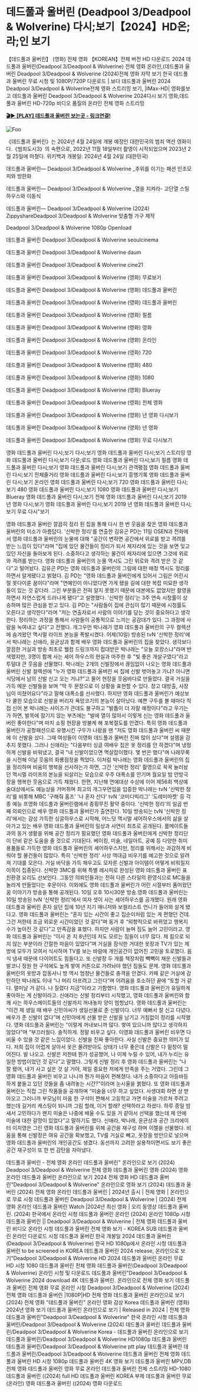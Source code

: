 # 데드풀과 울버린 (Deadpool 3/Deadpool & Wolverine) 다시;보기【2024】HD온;라;인 보기
【데드풀과 울버린】 (영화) 전체 영화 【KOREAN】전체 버전 HD 다운로드 2024 데드풀과 울버린(Deadpool 3/Deadpool & Wolverine) 전체 영화 온라인,(데드풀과 울버린 Deadpool 3/Deadpool & Wolverine (2024)전체 영화 자막 보기 한국 데드풀과 울버린 무료 시청 및 1080P/720P 다운로드 | 보다 데드풀과 울버린 2024 Deadpool 3/Deadpool & Wolverine전체 영화 스트리밍 보기, |IMax-HD| 영화를보고 데드풀과 울버린 Deadpool 3/Deadpool & Wolverine 2024다시 보기 영화,데드풀과 울버린 HD-720p 비디오 품질의 온라인 전체 영화 스트리밍

**[🎬▶ [PLAY] 데드풀과 울버린 보는곳 - 링크연결!](https://cinestreamko.blogspot.com/533535)**

<animated-image data-catalyst=""><a href="https://cinestreamko.blogspot.com/533535" rel="nofollow" data-target="animated-image.originalLink"><img src="https://camo.githubusercontent.com/917e6ed5c302499242165dcc02bdbce85c075fd21b35918eb9c0b771855261b8/68747470733a2f2f7374617469632e7769787374617469632e636f6d2f6d656469612f6232343966395f61646163386637306662336634356238383639313639366337376465313866337e6d76322e676966" alt="Foo" data-canonical-src="https://static.wixstatic.com/media/b249f9_adac8f70fb3f45b88691696c77de18f3~mv2.gif" style="max-width: 100%; display: inline-block;" data-target="animated-image.originalImage"></a>


《데드풀과 울버린》는 2024년 4월 24일에 개봉 예정인 대한민국의 범죄 액션 영화이다.《범죄도시3》의 속편으로, 2022년 11월 18일부터 촬영이 시작되었으며 2023년 2월 25일에 마쳤다. 위키백과 개봉일: 2024년 4월 24일 (대한민국)


데드풀과 울버린— Deadpool 3/Deadpool & Wolverine _추위를 이기는 패션 인조모피와 방한화

데드풀과 울버린— Deadpool 3/Deadpool & Wolverine _열을 지켜라- 고단열 스틸하우스와 이동식

데드풀과 울버린— Deadpool 3/Deadpool & Wolverine (2024) ZippyshareDeadpool 3/Deadpool & Wolverine 맞춤형 가구 제작

Deadpool 3/Deadpool & Wolverine 1080p Openload

데드풀과 울버린 Deadpool 3/Deadpool & Wolverine seoulcinema

데드풀과 울버린 Deadpool 3/Deadpool & Wolverine daum

데드풀과 울버린 Deadpool 3/Deadpool & Wolverine cine21

데드풀과 울버린 Deadpool 3/Deadpool & Wolverine (영화) 무료보기

데드풀과 울버린 Deadpool 3/Deadpool & Wolverine (영화) 데드풀과 울버린

데드풀과 울버린 Deadpool 3/Deadpool & Wolverine (영화) 데드풀과 울버린

데드풀과 울버린 Deadpool 3/Deadpool & Wolverine (영화) 필름

데드풀과 울버린 Deadpool 3/Deadpool & Wolverine (영화) 영화

데드풀과 울버린 Deadpool 3/Deadpool & Wolverine (영화) 온라인

데드풀과 울버린 Deadpool 3/Deadpool & Wolverine (영화) 720

데드풀과 울버린 Deadpool 3/Deadpool & Wolverine (영화) 480

데드풀과 울버린 Deadpool 3/Deadpool & Wolverine (영화) 1080

데드풀과 울버린 Deadpool 3/Deadpool & Wolverine (영화) Blueray

데드풀과 울버린 Deadpool 3/Deadpool & Wolverine (영화) 전체 영화

데드풀과 울버린 Deadpool 3/Deadpool & Wolverine (영화) 년 영화 다시보기

데드풀과 울버린 Deadpool 3/Deadpool & Wolverine (영화) 년 영화

데드풀과 울버린 Deadpool 3/Deadpool & Wolverine (영화) 무료 다시보기

영화 데드풀과 울버린 다시;보기 다시;보기 영화 데드풀과 울버린 다시;보기 스트리밍 영화 데드풀과 울버린 다시;보기 다운;로드 영화 데드풀과 울버린 다시;보기 필름 영화 데드풀과 울버린 다시;보기 영화 데드풀과 울버린 다시;보기 관객평점 영화 데드풀과 울버린 다시;보기 전체줄거리 영화 데드풀과 울버린 다시;보기 흥행기록 영화 데드풀과 울버린 다시;보기 온라인 영화 데드풀과 울버린 다시;보기 720 영화 데드풀과 울버린 다시;보기 480 영화 데드풀과 울버린 다시;보기 1080 영화 데드풀과 울버린 다시;보기 Blueray 영화 데드풀과 울버린 다시;보기 전체 영화 데드풀과 울버린 다시;보기 2019 년 영화 다시;보기 영화 데드풀과 울버린 다시;보기 2019 년 영화 데드풀과 울버린 다시;보기 무료 다시"보기

영화 데드풀과 울버린 깔끔히 정리 된 집을 통해 다시 한 번 웃음을 찾은 영화 데드풀과 울버린의 미소가 아름답다. '신박한 정리'를 연출한 김유곤 PD는 11일 OSEN과 전화에서 영화 데드풀과 울버린의 눈물에 대해 "공간이 변하면 공간에서 위로를 받고 격려를 받는 느낌이 있다"라며 "집에 있던 물건들이 정리가 되서 제자리에 있는 것을 보면 잊고 있던 자신을 돌아보게 된다. 소중하다고 생각하는 물건이 제자리에 있으면 그것에 위로와 격려를 받는다. 영화 데드풀과 울버린의 눈물 역시도 그린 위로와 격려 받은 것 같다"고 털어놨다. 김유곤 PD는 영화 데드풀과 울버린의 그림에 대한 애정 역시도 정리를 하면서 알게됐다고 밝혔다. 김 PD는 "영화 데드풀과 울버린에게 있어서 그림은 어린시절 못다이룬 꿈이다"라며 "연예인이 아니었다면 가게 됐을 길에 대한 복잡 미묘한 생각들이 있는 것 같더라. 그린 부분들은 전혀 알지 못했기 때문에 대본에도 없었지만 촬영을 하면서 자연스럽게 드러나게 됐다"고 설명했다. '신박한 정리'는 3주 연속 시청률이 상승하며 많은 관심을 받고 있다. 김 PD는 "사람들이 집에 관심이 많기 때문에 시청률도 오른다고 생각한다"라며 "저는 연출자로서 사람의 이야기를 담는 것이 중요하다고 생각한다. 정리하는 과정을 통해서 사람들이 공통적으로 느끼는 공감대가 있다. 그 과정에 사람을 녹여내고 싶다"고 전했다. 개그우먼 박나래가 영화 데드풀과 울버린의 구두 컬렉션에 숨겨왔던 맥시멀 라이프 본능을 폭발시켰다. 어제(10일) 방송된 tvN '신박한 정리'에서 박나래는 신애라, 윤균상과 함께 배우 영화 데드풀과 울버린의 집을 찾았다. 생각보다 깔끔한 거실과 방송 최초로 웰컴 드링크까지 접대받은 박나래는 "오늘 호캉스냐"라며 반색했지만, 3명이 함께 사는 셰어 하우스의 현실과 마주한 후 "빛 좋은 개살구였다"라고 투덜대 큰 웃음을 선물했다. 박나래는 2개의 신발장에서 끊임없이 나오는 영화 데드풀과 울버린 신발 컬렉션에 "누가 영화 데드풀과 울버린 씨 집에 신발 벗어놓고 가냐? 아니면 식당에서 남의 신발 신고 오는 거냐?"고 물어 현장을 웃음바다로 만들었다. 결국 거실을 가득 메운 신발들을 보며 "딱 두 문장으로 이 상황을 표현할 수 있다. 창고 대방출, 사장님이 미쳤어요다"라고 말해 대폭소를 선사했다. 하지만 영화 데드풀과 울버린가 예상보다 쿨한 모습으로 신발을 버리자 욕망코기의 본능이 살아났다. 예쁜 구두를 볼 때마다 직접 신어 본 박나래는 사이즈가 큰데도 불구하고 "발톱이 더 자랄 예정이다"라고 우기는가 하면, 발목에 잠기지 않는 부츠에는 "발에 열이 많아서 이렇게 신는 영화 데드풀과 울버린 좋아한다"며 마치 쇼핑 현장을 방불케 해 포복절도를 안겼다. 특히 영화 데드풀과 울버린가 공항패션으로 유행시킨 구두가 나왔을 땐 "저도 영화 데드풀과 울버린 씨 때문에 이 신발을 샀다. 그때 여성들이 이영화 데드풀과 울버린 진짜 많이 샀다"며 설렘을 감추지 못했다. 그러나 신애라는 "다음부터 싱글 여배우 집은 옷 정리를 안 하겠다"며 냉정하게 신발을 비워냈고, 결국 "내 신발이었으면 멱살잡이했다. 몇 번은 했다"며 나래무룩을 시전해 이날 웃음의 화룡점정을 찍었다. 이처럼 박나래는 영화 데드풀과 울버린의 집을 정리하며 비움의 행복을 선사하는가 하면, 그간 '신박한 정리' 촬영으로 꾹꾹 눌러놨던 맥시멀 라이프의 본능을 되살리는 모습으로 우주 대폭소를 안기며 월요일 밤 안방극장을 행복한 웃음으로 가득 채웠다. 한편, 지난해 연예대상 수상에 이어 제56회 백상예술대상에서도 예능상을 거머쥐며 최고의 개그우먼임을 입증한 박나래는 tvN '신박한 정리'를 비롯해 MBC '구해줘 홈즈' '나 혼자 산다' tvN '코미디빅리그' '도레미마켓' 등 각종 예능 프영화 데드풀과 울버린램에서 종횡무진 활약 중이다. '신박한 정리'의 일곱 번째 의뢰인으로 배우 영화 데드풀과 울버린가 출연한다. 10일 방송되는 tvN '신박한 정리'에서는 감성 가득한 싱글하우스로 시작해, 어느덧 맥시멀 셰어하우스에서의 삶을 살아가고 있는 배우 영화 데드풀과 울버린의 일상과 사연이 최초로 공개된다. 룸메이트들과의 동거 생활을 위해 공간 정리가 필요했던 영화 데드풀과 울버린에게 신박한 정리단이 단비 같은 도움을 줄 것으로 기대된다. 베이킹, 미술, 네일아트, 공예 등 다양한 취미 용품들로 가득한 영화 데드풀과 울버린의 셰어하우스지만, 정리를 위해서는 과감하게 비워야 할 물건들이 많았다. 특히 '신박한 정리' 사상 역대급 비우기를 예고한 것으로 알려져 기대를 모은다. 거실 바닥을 가득 채우고도 모자른 신발과 아이템이 어떻게 비워질지 이목이 집중된다. 신박한 3MC를 위해 특별 레시피로 완성된 영화 데드풀과 울버린 표 친환경 요리도 선보인다. 그동안 의뢰인들과는 전혀 다른 스타일의 환영식으로 MC들을 놀라게 만들었다는 후문이다. 이외에도 영화 데드풀과 울버린가 어린 시절부터 품어왔던 꿈 이야기가 방송을 통해 공개된다. 10일 오후 10시30분 방송.영화 데드풀과 울버린는 10일 방송된 tvN ‘신박한 정리’에서 여자 셋이 사는 셰어하우스를 공개했다. 원래 영화 데드풀과 울버린 혼자 살던 집에 10년 지기 매니저와 보컬리스트 언니가 들어와 살게 됐다고. 영화 데드풀과 울버린는 “혼자 있는 시간이 좋고 집순이처럼 있는 게 편했던 건데. 그건 저한테 조금 외로운 시간이었던 것 같다”며 동거 후 “외향적으로 바뀌었고 행복지수가 높아진 것 같다”고 만족감을 표했다. 하지만 사람이 늘며 짐도 늘어 고민이라고. 영화 데드풀과 울버린는 “이사 온 지 8년인데 저도 모르는 짐들이 너무 많다. 제 힘으로 되지 않는 부분이라 간절한 마음이 있었다”며 거실을 잠식한 거대한 옷장과 TV가 있는 제 방에 모두가 모여서 식사하며 TV를 보는 바람에 개인공간이 없어진 고민을 토로했다. 음식 냄새 때문에 다이어트도 힘들다고. 또 신발장 두 개를 책장처럼 빽빽이 채운 신발들과 발코니 정원 한 구석에도 높게 쌓여 커튼으로 가려놔야 했던 짐들도 문제. 영화 데드풀과 울버린의 옷방과 잡동사니 방 역시 엄청난 물건들로 충격을 안겼다. 카페 같은 거실에 감탄하던 박나래도 이내 “나 머리 아프려고 그린다”며 어려움을 호소하던 끝에 “토할 거 같다. 멀미날 거 같다. 나 질렸다 지금”이라고 기함했다. 영화 데드풀과 울버린가 유일하게 좋아하는 게 신발이라고. 신애라는 신발 정리부터 시작했고, 영화 데드풀과 울버린와 함께 사는 하우스메이트들의 신발까지 꺼내놓자 양이 엄청났다. 영화 데드풀과 울버린는 “이건 제 생일 때 배우 신민아씨가 생일선물로 준 신발이다. 너무 예뻐서 잘 신고 다녔다. 배우가 준 신발이 없다”며 신민아에게 선물 받은 신발을 남기고 거침없이 정리를 시작했다. 영화 데드풀과 울버린는 “이렇게 꺼내보니까 많다. 쌓여 있으니까 많다고 생각하지 않았다”며 “부끄러웠다. 솔직하게. 정말 비우고 싶다. 이영화 데드풀과 울버린 비우면 다 비울 수 있을 것 같은 느낌이었다. 신발을 진짜 좋아한다. 사실 신발은 중요한 의미가 있다. 저희 집이 어렵게 살아서 옷은 물려받아도 상태가 너무 좋은데 신발은 다 밑창이 떨어진다. 발 나오고. 신발은 저한테 뭔가 성공했어, 나 이제 누릴 수 있어, 내가 누리는 유일한 방법이었던 것 같다”고 말했다. 그렇게 신발 정리 후 영화 데드풀과 울버린는 “나 잘 됐어, 내가 사고 싶은 것 살 거야, 제일 중요한 저에게 만족을 주는 거였다. 그린데 그영화 데드풀과 울버린 비우고 나니까 뭔가 마음이 편해졌다. 내가 소중하다고 아등바등하게 붙들고 있던 것들을 좀 내려놓는 시간?”이라며 눈시울을 붉혔다. 또 영화 데드풀과 울버린는 직접 그린 작품들을 공개하며 “미술을 너무 하고 싶었다. 사생대회 하면 상 받아오고 그러니까 부모님이 마음 한 구석이 짠해서 고등학교 가면 미술을 가르쳐 주려고 했는데 길거리 캐스팅이 되니까 그림 할래, 이거 할래? 선택하라고 하셨다. 하루 종일 밤새서 고민하다가 왠지 미술은 나중에 배울 수도 있을 거 같아서 선택을 했는데 제 안에 미술에 대한 갈망이 있었다”고 말하기도 했다. 신애라, 박나래, 윤균상과 공간 크리에이터 이지영은 그린 영화 데드풀과 울버린를 위해 공간을 재구성 하며 이젤을 선물했다. 비움을 통해 신발장은 여유 공간을 확보했고, TV를 거실로 빼고, 옷장을 방안으로 넣으며 영화 데드풀과 울버린의 개인공간도 생겼다. 동선까지 고려한 실용적이면서도 보기 좋은 공간 재구성이 또 한 번 감탄을 자아냈다.

데드풀과 울버린 - 전체 영화 온라인 데드풀과 울버린" 온라인으로 보기 (2024) Deadpool 3/Deadpool & Wolverine 전체 영화 데드풀과 울버린 영화 (2024) 영화 온라인 데드풀과 울버린 온라인으로 보기 2024 전체 영화 HD 데드풀과 울버린"Deadpool 3/Deadpool & Wolverine" 온라인으로 영화 보기 (2024) 데드풀과 울버린 (2024) 전체 영화 온라인 데드풀과 울버린 | 2024년 출시 | 전체 영화 | 온라인으로 무료 시청 데드풀과 울버린 Deadpool 3/Deadpool & Wolverine | (2024) 전체 영화 온라인 데드풀과 울버린 Watch |2024년 최신 영화 | 오리 동영상 데드풀과 울버린. (2024) 한국에서 온라인 시청 데드풀과 울버린 온라인 (2024) 온라인 1080p 시청 데드풀과 울버린 || Deadpool 3/Deadpool & Wolverine | 전체 영화 데드풀과 울버린 비디오 온라인 시청 데드풀과 울버린 전체 영화 보기 - KOREA SUB 데드풀과 울버린 온라인 다운로드 시청 데드풀과 울버린 한국 개봉일 2024 데드풀과 울버린(Deadpool 3/Deadpool & Wolverine) 한국 HD 1080p에서 온라인 시청 데드풀과 울버린 to be screened in KOREA 데드풀과 울버린 2024 release, 온라인으로 보기"Deadpool 3/Deadpool & Wolverine HD 2024 데드풀과 울버린 온라인 무료 HD 시청 1080 데드풀과 울버린 전체 영화 데드풀과 울버린(Deadpool 3/Deadpool & Wolverine) 온라인 시청 및 다운로드 데드풀과 울버린"Deadpool 3/Deadpool & Wolverine 2024 download 4K 데드풀과 울버린. 온라인으로 전체 영화 보기 데드풀과 울버린 전체 영화 무료 온라인 시청 Deadpool 3/Deadpool & Wolverine (2024) 전체 영화 데드풀과 울버린 |1080P|HD 전체 영화 데드풀과 울버린 온라인으로 보기 (2024) 전체 영화 "데드풀과 울버린" 온라인 영화 감상 Korea 데드풀과 울버린 (영화) 2024년 영화 보기 데드풀과 울버린 온라인으로 보기 | Released in 2024 | 전체 영화 데드풀과 울버린"Deadpool 3/Deadpool & Wolverine" 한국 온라인 시청 데드풀과 울버린/Deadpool 3/Deadpool & Wolverine (2024) 데드풀과 울버린 데드풀과 울버린/Deadpool 3/Deadpool & Wolverine Korea - 데드풀과 울버린 온라인으로 보기 데드풀과 울버린/Deadpool 3/Deadpool & Wolverine HD1080p 데드풀과 울버린 데드풀과 울버린/Deadpool 3/Deadpool & Wolverine ptt play 데드풀과 울버린 데드풀과 울버린/Deadpool 3/Deadpool & Wolverine 데드풀과 울버린 전체 영화 데드풀과 울버린 HD 시청 1080p 데드풀과 울버린 4K 영화 보기 데드풀과 울버린 MPV,DB 전체 영화 데드풀과 울버린 영화 무료 온라인 데드풀과 울버린 전체 스트리밍 HD-1080 데드풀과 울버린 ((2024) full HD 데드풀과 울버린 KOREA 부제 데드풀과 울버린 무료(온라인) 영화 데드풀과 울버린 ((2024) 영화 다운로드
